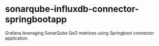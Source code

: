 # sonarqube-influxdb-connector-springbootapp
Grafana leveraging SonarQube QoD metrices using Springboot connector application.
